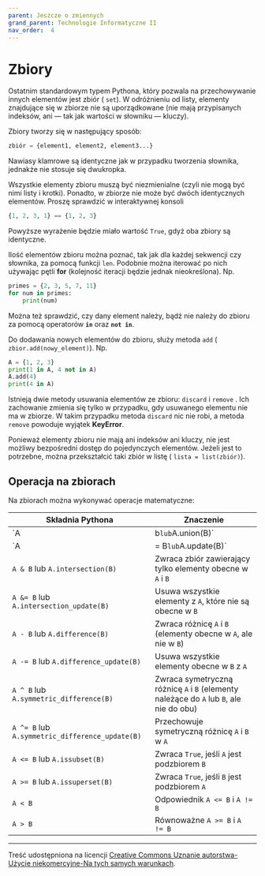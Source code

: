 ```yaml
---
parent: Jeszcze o zmiennych
grand_parent: Technologie Informatyczne II
nav_order:  4
---
```


# Zbiory

Ostatnim standardowym typem Pythona, który pozwala na przechowywanie innych elementów jest zbiór ( `set`). W odróżnieniu od listy, elementy znajdujące się w zbiorze nie są uporządkowane (nie mają przypisanych indeksów, ani — tak jak wartości w słowniku — kluczy).

Zbiory tworzy się w następujący sposób:

```python
zbiór = {element1, element2, element3...}
```

Nawiasy klamrowe są identyczne jak w przypadku tworzenia słownika, jednakże nie stosuje się dwukropka.

Wszystkie elementy zbioru muszą być niezmienialne (czyli nie mogą być nimi listy i krotki). Ponadto, w zbiorze nie może być dwóch identycznych elementów. Proszę sprawdzić w interaktywnej konsoli

```python
{1, 2, 3, 1} == {1, 2, 3}

```

Powyższe wyrażenie będzie miało wartość `True`, gdyż oba zbiory są identyczne.

Ilość elementów zbioru można poznać, tak jak dla każdej sekwencji czy słownika, za pomocą funkcji `len`. Podobnie można iterować po nich używając pętli **for** (kolejność iteracji będzie jednak nieokreślona). Np.

```python
primes = {2, 3, 5, 7, 11}
for num in primes:
    print(num)
```

Można też sprawdzić, czy dany element należy, bądź nie należy do zbioru za pomocą operatorów **`in`** oraz **`not in`**.

Do dodawania nowych elementów do zbioru, służy metoda `add` ( `zbior.add(nowy_element)`). Np.

```python
A = {1, 2, 3}
print(1 in A, 4 not in A)
A.add(4)
print(4 in A)
```

Istnieją dwie metody usuwania elementów ze zbioru: `discard` i `remove` . Ich zachowanie zmienia się tylko w przypadku, gdy usuwanego elementu nie ma w zbiorze. W takim przypadku metoda `discard` nic nie robi, a metoda `remove` powoduje wyjątek **KeyError**.

Ponieważ elementy zbioru nie mają ani indeksów ani kluczy, nie jest możliwy bezpośredni dostęp do pojedynczych elementów. Jeżeli jest to potrzebne, można przekształcić taki zbiór w listę ( `lista = list(zbiór)`).

## Operacja na zbiorach

Na zbiorach można wykonywać operacje matematyczne:

| Składnia Pythona                                | Znaczenie                                                                               |
| ----------------------------------------------- | --------------------------------------------------------------------------------------- |
| `A | b` lub `A.union(B)`                        | Zwraca zbiór, który zawiera elementy zarówno z `A` jak i z `B`                          |
| `A |= B` lub `A.update(B)`                      | Dodaje wszystkie elementy obecne w `B` do `A`                                           |
| `A & B` lub `A.intersection(B)`                 | Zwraca zbiór zawierający tylko elementy obecne w `A` i `B`                              |
| `A &= B` lub `A.intersection_update(B)`         | Usuwa wszystkie elementy z `A`, które nie są obecne w `B`                               |
| `A - B` lub `A.difference(B)`                   | Zwraca różnicę `A` i `B` (elementy obecne w `A`, ale nie w `B`)                         |
| `A -= B` lub `A.difference_update(B)`           | Usuwa wszystkie elementy obecne w `B` z `A`                                             |
| `A ^ B` lub `A.symmetric_difference(B)`         | Zwraca symetryczną różnicę `A` i `B` (elementy należące do `A` lub `B`, ale nie do obu) |
| `A ^= B` lub `A.symmetric_difference_update(B)` | Przechowuje symetryczną różnicę `A` i `B` w `A`                                         |
| `A <= B` lub `A.issubset(B)`                    | Zwraca `True`, jeśli `A` jest podzbiorem `B`                                            |
| `A >= B` lub `A.issuperset(B)`                  | Zwraca `True`, jeśli `B` jest podzbiorem `A`                                            |
| `A < B`                                         | Odpowiednik `A <= B` i `A != B`                                                         |
| `A > B`                                         | Równoważne `A >= B` i `A != B`                                                          |

---

Treść udostępniona na licencji [Creative Commons Uznanie autorstwa-Użycie niekomercyjne-Na tych samych warunkach](https://creativecommons.org/licenses/by-nc-sa/4.0/deed.pl).
